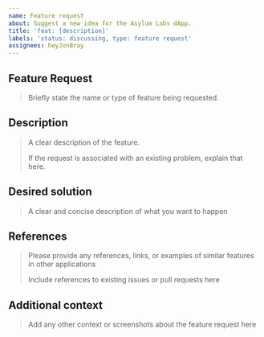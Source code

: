 ```yaml
---
name: Feature request
about: Suggest a new idea for the Asylum Labs dApp.
title: 'feat: [description]'
labels: 'status: discussing, type: feature request'
assignees: heyJonBray
---
```


## Feature Request

> Briefly state the name or type of feature being requested.

## Description

> A clear description of the feature.
>
> If the request is associated with an existing problem, explain that here.

## Desired solution

> A clear and concise description of what you want to happen

## References

> Please provide any references, links, or examples of similar features in other applications
>
> Include references to existing issues or pull requests here

## Additional context

> Add any other context or screenshots about the feature request here
